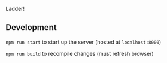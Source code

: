 Ladder!

## Development

`npm run start` to start up the server (hosted at `localhost:8000`)

`npm run build` to recompile changes (must refresh browser)
